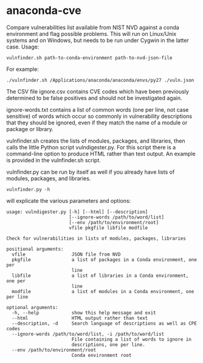 # anaconda-cve
Compare vulnerabilities list available from NIST NVD against a conda environment and flag possible problems.
This will run on Linux/Unix systems and on Windows, but needs to be run under Cygwin in the latter case. 
Usage:

`vulnfinder.sh path-to-conda-environment path-to-nvd-json-file`

For example:

`./vulnfinder.sh /Applications/anaconda/anaconda/envs/py27 ./vuln.json`

 The CSV file ignore.csv contains CVE codes which have been previously determined to be false positives
 and should not be investigated again.
 
 ignore-words.txt contains a list of common words (one per line, not case sensitive) of words which occur so commonly 
 in vulnerability descriptions that they should be ignored, even if they match 
 the name of a module or package or library. 

 vulnfinder.sh creates the lists of modules, packages, and libraries, then calls the little Python script
 vulndigester.py. For this script there is a command-line option to produce HTML rather than text output.
 An example is provided in the vulnfinder.sh script.

vulnfinder.py can be run by itself as well if you already have lists of modules, packages, and libraries.

`vulnfinder.py -h` 

will explicate the various parameters and options:

```
usage: vulndigester.py [-h] [--html] [--description]
                       [--ignore-words /path/to/word/list]
                       [--env /path/to/environment/root]
                       vfile pkgfile libfile modfile

Check for vulnerabilities in lists of modules, packages, libraries

positional arguments:
  vfile                 JSON file from NVD
  pkgfile               a list of packages in a Conda environment, one per
                        line
  libfile               a list of libraries in a Conda environment, one per
                        line
  modfile               a list of modules in a Conda environment, one per line

optional arguments:
  -h, --help            show this help message and exit
  --html                HTML output rather than text
  --description, -d     Search language of descriptions as well as CPE codes
  --ignore-words /path/to/word/list, -i /path/to/word/list
                        File containing a list of words to ignore in
                        descriptions, one per line.
  --env /path/to/environment/root
                        Conda environment root
```
